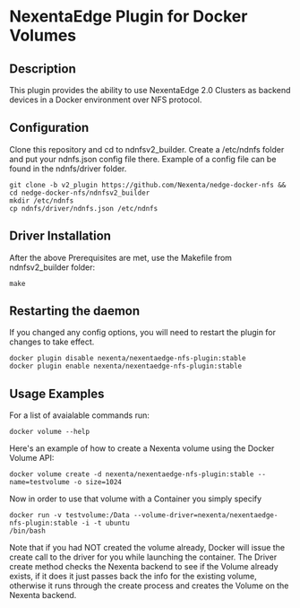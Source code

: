 NexentaEdge Plugin for Docker Volumes
======================================
## Description
  This plugin provides the ability to use NexentaEdge 2.0 Clusters as backend
  devices in a Docker environment over NFS protocol.

## Configuration
Clone this repository and cd to ndnfsv2_builder.
Create a /etc/ndnfs folder and put your ndnfs.json config file there.
Example of a config file can be found in the ndnfs/driver folder.
  ```
  git clone -b v2_plugin https://github.com/Nexenta/nedge-docker-nfs && cd nedge-docker-nfs/ndnfsv2_builder
  mkdir /etc/ndnfs
  cp ndnfs/driver/ndnfs.json /etc/ndnfs
  ```

## Driver Installation
After the above Prerequisites are met, use the Makefile from ndnfsv2_builder folder:
  ```
  make
  ```

## Restarting the daemon
If you changed any config options, you will need to restart the plugin
for changes to take effect.

  ```
  docker plugin disable nexenta/nexentaedge-nfs-plugin:stable
  docker plugin enable nexenta/nexentaedge-nfs-plugin:stable
  ```

## Usage Examples
For a list of avaialable commands run:
  ```
  docker volume --help
  ```

Here's an example of how to create a Nexenta volume using the Docker Volume
API:
  ```
  docker volume create -d nexenta/nexentaedge-nfs-plugin:stable --name=testvolume -o size=1024
  ```

Now in order to use that volume with a Container you simply specify
  ```
  docker run -v testvolume:/Data --volume-driver=nexenta/nexentaedge-nfs-plugin:stable -i -t ubuntu
  /bin/bash
  ```

Note that if you had NOT created the volume already, Docker will issue the
create call to the driver for you while launching the container.  The Driver
create method checks the Nexenta backend to see if the Volume already exists,
if it does it just passes back the info for the existing volume, otherwise it
runs through the create process and creates the Volume on the Nexenta
backend.
